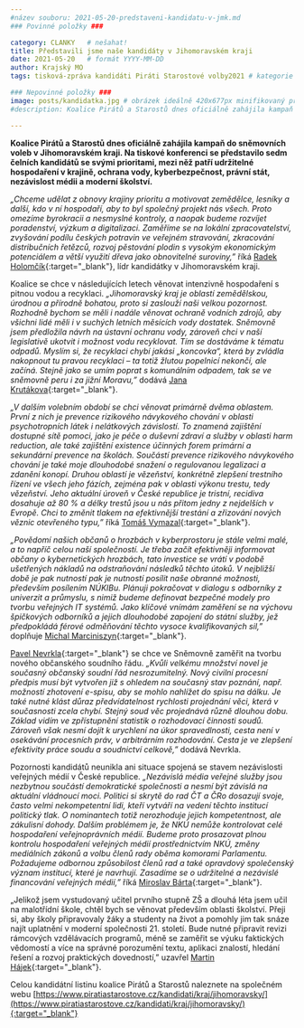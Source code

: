 ```yaml
---
#název souboru: 2021-05-20-predstaveni-kandidatu-v-jmk.md
### Povinné položky ###

category: CLANKY   # nešahat!
title: Představili jsme naše kandidáty v Jihomoravském kraji
date: 2021-05-20   # formát YYYY-MM-DD
author: Krajský MO
tags: tisková-zpráva kandidáti Piráti Starostové volby2021 # kategorie odděleny mezerami, např. volby zemědělství životní-prostředí piráti (viz https://jihomoravsky.pirati.cz/tags/)

### Nepovinné položky ###
image: posts/kandidatka.jpg # obrázek ideálně 420x677px minifikovaný přes https://tinypng.com/
#description: Koalice Pirátů a Starostů dnes oficiálně zahájila kampaň do sněmovních voleb v Jihomoravském kraji. Na tiskové konferenci se představilo sedm čelních kandidátů se svými prioritami, mezi něž patří udržitelné hospodaření v krajině, ochrana vody, kyberbezpečnost, právní stát, nezávislost médii a moderní školství.

---
```

**Koalice Pirátů a Starostů dnes oficiálně zahájila kampaň do sněmovních voleb v Jihomoravském kraji. Na tiskové konferenci se představilo sedm čelních kandidátů se svými prioritami, mezi něž patří udržitelné hospodaření v krajině, ochrana vody, kyberbezpečnost, právní stát, nezávislost médii a moderní školství.**

*„Chceme udělat z obnovy krajiny prioritu a motivovat zemědělce, lesníky a další, kdo v ní hospodaří, aby to byl společný projekt nás všech. Proto omezíme byrokracii a nesmyslné kontroly, a naopak budeme rozvíjet poradenství, výzkum a digitalizaci. Zaměříme se na lokální zpracovatelství, zvyšování podílu českých potravin ve veřejném stravování, zkracování distribučních řetězců, rozvoj pěstování plodin s vysokým ekonomickým potenciálem a větší využití dřeva jako obnovitelné suroviny,”* říká [Radek Holomčík](https://www.piratiastarostove.cz/kandidati/mgr-radek-holomcik/){:target="_blank"}, lídr kandidátky v Jihomoravském kraji.

Koalice se chce v následujících letech věnovat intenzivně hospodaření s pitnou vodou a recyklaci. *„Jihomoravský kraj je oblastí zemědělskou, úrodnou a přírodně bohatou, proto si zaslouží naši velkou pozornost. Rozhodně bychom se měli i nadále věnovat ochraně vodních zdrojů, aby všichni lidé měli i v suchých letních měsících vody dostatek. Sněmovně jsem předložila návrh na ústavní ochranu vody, zároveň chci v naší legislativě ukotvit i možnost vodu recyklovat. Tím se dostáváme k tématu odpadů. Myslím si, že recyklaci chybí jakási „koncovka“, která by zvládla nakopnout tu pravou recyklaci – ta totiž žlutou popelnicí nekončí, ale začíná. Stejně jako se umím poprat s komunálním odpadem, tak se ve sněmovně peru i za jižní Moravu,”* dodává [Jana Krutákova](https://www.piratiastarostove.cz/kandidati/ing-jana-krutakova/){:target="_blank"}.

*„V dalším volebním období se chci věnovat primárně dvěma oblastem. První z nich je prevence rizikového návykového chování v oblasti psychotropních látek i nelátkových závislostí. To znamená zajištění dostupné sítě pomoci, jako je péče o duševní zdraví a služby v oblasti harm reduction, ale také zajištění existence účinných forem primární a sekundární prevence na školách. Součástí prevence rizikového návykového chování je také moje dlouhodobé snažení o regulovanou legalizaci a zdanění konopí. Druhou oblastí je vězeňství, konkrétně zlepšení trestního řízení ve všech jeho fázích, zejména pak v oblasti výkonu trestu, tedy vězeňství. Jeho aktuální úroveň v České republice je tristní, recidiva dosahuje až 80 % a délky trestů jsou u nás přitom jedny z nejdelších v Evropě. Chci to změnit tlakem na efektivnější trestání a zřizování nových věznic otevřeného typu,”* říká [Tomáš Vymazal](hhttps://www.piratiastarostove.cz/kandidati/tomas-vymazal/){:target="_blank"}.

*„Povědomí našich občanů o hrozbách v kyberprostoru je stále velmi malé, a to napříč celou naší společností. Je třeba začít efektivněji informovat občany o kybernetických hrozbách, tato investice se vrátí v podobě ušetřených nákladů na odstraňování následků těchto útoků. V nejbližší době je pak nutností pak je nutností posílit naše obranné možnosti, především posílením NÚKIBu. Plánuji pokračovat v dialogu s odborníky z univerzit a průmyslu, s nimiž budeme definovat bezpečné modely pro tvorbu veřejných IT systémů. Jako klíčové vnímám zaměření se na výchovu špičkových odborníků a jejich dlouhodobé zapojení do státní služby, jež předpokládá férové odměňování těchto vysoce kvalifikovaných sil,”* doplňuje [Michal Marciniszyn](https://www.piratiastarostove.cz/kandidati/mgr-michal-marciniszyn/){:target="_blank"}.

[Pavel Nevrkla](https://www.piratiastarostove.cz/kandidati/mgr-pavel-nevrkla/){:target="_blank"} se chce ve Sněmovně zaměřit na tvorbu nového občanského soudního řádu. *„Kvůli velkému množství novel je současný občanský soudní řád nesrozumitelný. Nový civilní procesní předpis musí být vytvořen již s ohledem na současný stav poznání, např. možností zhotovení e-spisu, aby se mohlo nahlížet do spisu na dálku. Je také nutné klást důraz předvídatelnost rychlosti projednání věci, která v současnosti zcela chybí. Stejný soud věc projednává různě dlouhou dobu. Základ vidím ve zpřístupnění statistik o rozhodovací činnosti soudů. Zároveň však nesmí dojít k urychlení na úkor spravedlnosti, cesta není v osekávání procesních práv, v arbitrárním rozhodování. Cesta je ve zlepšení efektivity práce soudu a soudnictví celkově,”* dodává Nevrkla.

Pozornosti kandidátů neunikla ani situace spojená se stavem nezávislosti veřejných médií v České republice. *„Nezávislá média veřejné služby jsou nezbytnou součástí demokratické společnosti a nesmí být závislá na aktuální vládnoucí moci. Politici si skrytě do rad ČT a ČRo dosazují svoje, často velmi nekompetentní lidi, kteří vytváří na vedení těchto institucí politický tlak. O nominantech totiž nerozhoduje jejich kompetentnost, ale zákulisní dohody. Dalším problémem je, že NKÚ nemůže kontrolovat celé hospodaření veřejnoprávních médií. Budeme proto prosazovat plnou kontrolu hospodaření veřejných médií prostřednictvím NKÚ, změny mediálních zákonů a volbu členů rady oběma komorami Parlamentu. Požadujeme odbornou způsobilost členů rad a také opravdový společenský význam institucí, které je navrhují. Zasadíme se o udržitelné a nezávislé financování veřejných médií,”* říká [Miroslav Bárta](https://www.piratiastarostove.cz/kandidati/miroslav-barta/){:target="_blank"}.

„Jelikož jsem vystudovaný učitel prvního stupně ZŠ a dlouhá léta jsem učil na malotřídní škole, chtěl bych se věnovat především oblasti školství. Přeji si, aby školy připravovaly žáky a studenty na život a pomohly jim tak snáze najít uplatnění v moderní společnosti 21. století. Bude nutné připravit revizi rámcových vzdělávacích programů, méně se zaměřit se výuku faktických vědomostí a více na správné porozumění textu, aplikaci znalostí, hledání řešení a rozvoj praktických dovedností,” uzavřel [Martin Hájek](https://www.piratiastarostove.cz/kandidati/mgr-martin-hajek/){:target="_blank"}.

Celou kandidátní listinu koalice Pirátů a Starostů naleznete na společném webu
[https://www.piratiastarostove.cz/kandidati/kraj/jihomoravsky/](https://www.piratiastarostove.cz/kandidati/kraj/jihomoravsky/){:target="_blank"}
